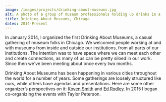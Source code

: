 ```yaml
---
image: /images/projects/drinking-about-museums.jpg
alt: A photo of a group of museum professionals holding up drinks in a dimly lit bar. I'm in the background holding up a mug of chamomile tea.
title: Drinking About Museums, Chicago
dates: 2014-Present
---
```

In January 2014, I organized the first Drinking About Museums, a casual gathering of museum folks in Chicago. We welcomed people working at and with museums from inside and outside our institutions, from all parts of our institutions. The intention was to have space where we can meet each other and create connections, as many of us can be pretty siloed in our work. Since then we've been meeting about once every two months.

Drinking About Museums has been happening in various cities throughout the world for a number of years. Some gatherings are loosely structured like ours, while others have agendas and presentations. Here are some other organizer’s perspectives on it: [Koven Smith](http://kovenjsmith.com/archives/1127) and [Ed Rodley](https://exhibitdev.wordpress.com/2013/05/26/on-drinking-about-museums/). In 2015 I began co-organizing the events with Taylor Peterson.
